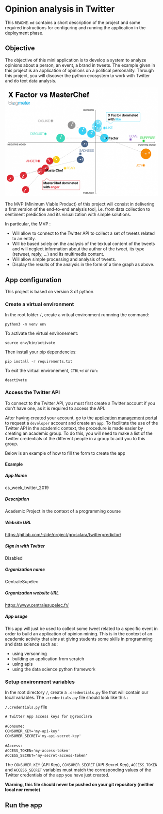 # Opinion analysis in Twitter

This `README.md` contains a short description of the project and some required instructions for configuring and running the application in the deployment phase.

## Objective

The objective of this mini application is to develop a system to analyze opinions about a person, an event, a brand in tweets. The example given in this project is an application of opinions on a political personality. Through this project, you will discover the python ecosystem to work with Twitter and do text data analysis.

![ALT](images/sentiment_analysis_example.png)

The MVP (Minimum Viable Product) of this project will consist in delivering a first version of the end-to-end analysis tool, i.e. from data collection to sentiment prediction and its visualization with simple solutions.

In particular, the MVP :
* Will allow to connect to the Twitter API to collect a set of tweets related to an entity.
* Will be based solely on the analysis of the textual content of the tweets and will neglect information about the author of the tweet, its type (retweet, reply, ...) and its multimedia content.
* Will allow simple processing and analysis of tweets.
* Display the results of the analysis in the form of a time graph as above.

## App configuration

This project is based on version 3 of python.

### Create a virtual environment

In the root folder `/`, create a vritual environment runnning the command:
```
python3 -m venv env
```

To activate the virtual environement:
```
source env/bin/activate
```

Then install your pip dependencies:
```
pip install -r requirements.txt
```

To exit the virtual environement, `CTRL+d` or run:
```
deactivate
```

### Access the Twitter API

To connect to the Twitter API, you must first create a Twitter account if you don't have one, as it is required to access the API.

After having created your account, go to the [application management portal](https://developer.twitter.com/en/apps) to request a `developer` account and create an `app`. To facilitate the use of the Twitter API in the academic context, the procedure is made easier by creating an academic group. To do this, you will need to make a list of the Twitter credentials of the different people in a group to add you to this group.

Below is an example of how to fill the form to create the app

#### Example

##### App Name

cs_week_twitter_2019

##### Description

Academic Project in the context of a programming course

##### Website URL

https://gitlab.com/-/ide/project/grosclara/twitterpredictor/

##### Sign in with Twitter

Disabled

##### Organization name

CentraleSupélec

##### Organization website URL

https://www.centralesupelec.fr/

##### App usage

This app will just be used to collect some tweet related to a specific event in order to build an application of opinion mining. This is in the context of an academic activity that aims at giving students some skills in programming and data science such as :

 + using versonning
 + building an application from scratch
 + using apis
 + using the data science python framework

### Setup environment variables

In the root directory `/`, create a `.credentials.py` file that will contain our local variables. The `.credentials.py` file should look like this :

`/.credentials.py` file

```
# Twitter App access keys for @grosclara

#Consume:
CONSUMER_KEY='my-api-key'
CONSUMER_SECRET='my-api-secret-key'

#Access:
ACCESS_TOKEN='my-access-token'
ACCESS_SECRET='my-secret-access-token'
```

The `CONSUMER_KEY` (API Key), `CONSUMER_SECRET` (API Secret Key), `ACCESS_TOKEN` and `ACCESS_SECRET` variables must match the corresponding values of the Twitter credentials of the app you have just created. 

**Warning, this file should never be pushed on your git repository (neither local nor remote)**

## Run the app

